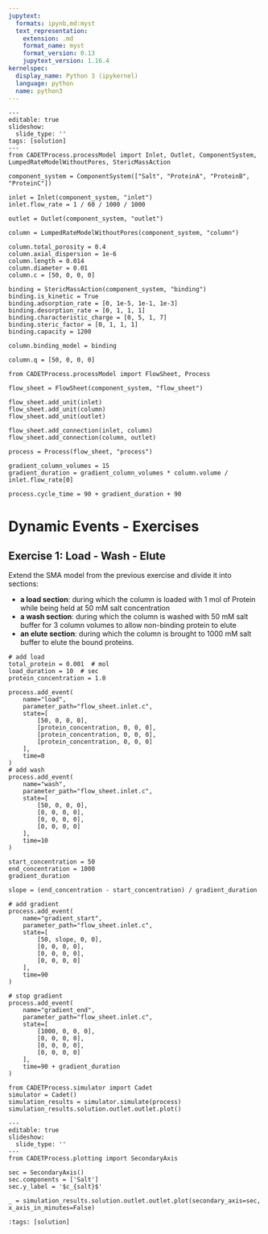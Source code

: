 ```yaml
---
jupytext:
  formats: ipynb,md:myst
  text_representation:
    extension: .md
    format_name: myst
    format_version: 0.13
    jupytext_version: 1.16.4
kernelspec:
  display_name: Python 3 (ipykernel)
  language: python
  name: python3
---
```


```{code-cell} ipython3
---
editable: true
slideshow:
  slide_type: ''
tags: [solution]
---
from CADETProcess.processModel import Inlet, Outlet, ComponentSystem, LumpedRateModelWithoutPores, StericMassAction

component_system = ComponentSystem(["Salt", "ProteinA", "ProteinB", "ProteinC"])

inlet = Inlet(component_system, "inlet")
inlet.flow_rate = 1 / 60 / 1000 / 1000

outlet = Outlet(component_system, "outlet")

column = LumpedRateModelWithoutPores(component_system, "column")

column.total_porosity = 0.4
column.axial_dispersion = 1e-6
column.length = 0.014
column.diameter = 0.01
column.c = [50, 0, 0, 0]

binding = StericMassAction(component_system, "binding")
binding.is_kinetic = True
binding.adsorption_rate = [0, 1e-5, 1e-1, 1e-3]
binding.desorption_rate = [0, 1, 1, 1]
binding.characteristic_charge = [0, 5, 1, 7]
binding.steric_factor = [0, 1, 1, 1]
binding.capacity = 1200

column.binding_model = binding

column.q = [50, 0, 0, 0]

from CADETProcess.processModel import FlowSheet, Process

flow_sheet = FlowSheet(component_system, "flow_sheet")

flow_sheet.add_unit(inlet)
flow_sheet.add_unit(column)
flow_sheet.add_unit(outlet)

flow_sheet.add_connection(inlet, column)
flow_sheet.add_connection(column, outlet)

process = Process(flow_sheet, "process")

gradient_column_volumes = 15
gradient_duration = gradient_column_volumes * column.volume / inlet.flow_rate[0]

process.cycle_time = 90 + gradient_duration + 90
```

# Dynamic Events - Exercises

## Exercise 1: Load - Wash - Elute

Extend the SMA model from the previous exercise and divide it into sections:
- __a load section__: during which the column is loaded with 1 mol of Protein while being held at 50 mM salt concentration
- __a wash section__: during which the column is washed with 50 mM salt buffer for 3 column volumes to allow non-binding protein to elute
- __an elute section__: during which the column is brought to 1000 mM salt buffer to elute the bound proteins.

```{code-cell} ipython3
# add load
total_protein = 0.001  # mol
load_duration = 10  # sec
protein_concentration = 1.0

process.add_event(
    name="load",
    parameter_path="flow_sheet.inlet.c",
    state=[
        [50, 0, 0, 0],
        [protein_concentration, 0, 0, 0],
        [protein_concentration, 0, 0, 0],
        [protein_concentration, 0, 0, 0]
    ],
    time=0
)
# add wash
process.add_event(
    name="wash",
    parameter_path="flow_sheet.inlet.c",
    state=[
        [50, 0, 0, 0],
        [0, 0, 0, 0],
        [0, 0, 0, 0],
        [0, 0, 0, 0]
    ],
    time=10
)

start_concentration = 50
end_concentration = 1000
gradient_duration

slope = (end_concentration - start_concentration) / gradient_duration

# add gradient
process.add_event(
    name="gradient_start",
    parameter_path="flow_sheet.inlet.c",
    state=[
        [50, slope, 0, 0],
        [0, 0, 0, 0],
        [0, 0, 0, 0],
        [0, 0, 0, 0]
    ],
    time=90
)

# stop gradient
process.add_event(
    name="gradient_end",
    parameter_path="flow_sheet.inlet.c",
    state=[
        [1000, 0, 0, 0],
        [0, 0, 0, 0],
        [0, 0, 0, 0],
        [0, 0, 0, 0]
    ],
    time=90 + gradient_duration
)

from CADETProcess.simulator import Cadet
simulator = Cadet()
simulation_results = simulator.simulate(process)
simulation_results.solution.outlet.outlet.plot()
```

```{code-cell} ipython3
---
editable: true
slideshow:
  slide_type: ''
---
from CADETProcess.plotting import SecondaryAxis

sec = SecondaryAxis()
sec.components = ['Salt']
sec.y_label = '$c_{salt}$'

_ = simulation_results.solution.outlet.outlet.plot(secondary_axis=sec, x_axis_in_minutes=False)
```

```{code-cell} ipython3
:tags: [solution]


```

```{code-cell} ipython3

```
